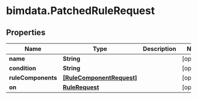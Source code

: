 # bimdata.PatchedRuleRequest

## Properties

Name | Type | Description | Notes
------------ | ------------- | ------------- | -------------
**name** | **String** |  | [optional] 
**condition** | **String** |  | [optional] 
**ruleComponents** | [**[RuleComponentRequest]**](RuleComponentRequest.md) |  | [optional] 
**on** | [**RuleRequest**](RuleRequest.md) |  | [optional] 


